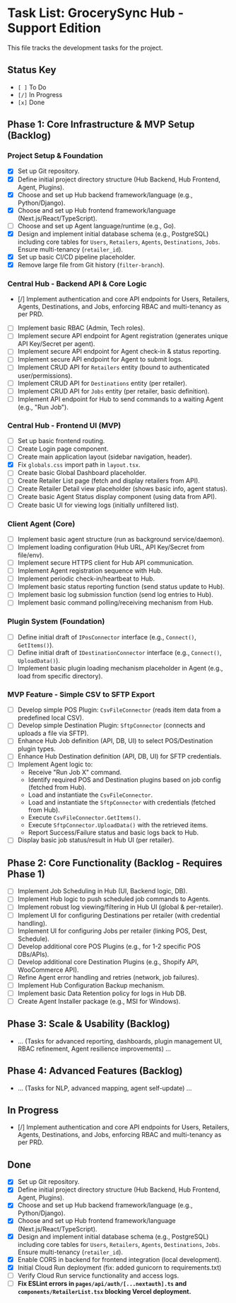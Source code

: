 # Task List: GrocerySync Hub - Support Edition

This file tracks the development tasks for the project.

## Status Key
- `[ ]` To Do
- `[/]` In Progress
- `[x]` Done

## Phase 1: Core Infrastructure & MVP Setup (Backlog)

### Project Setup & Foundation
- [x] Set up Git repository.
- [x] Define initial project directory structure (Hub Backend, Hub Frontend, Agent, Plugins).
- [x] Choose and set up Hub backend framework/language (e.g., Python/Django).
- [x] Choose and set up Hub frontend framework/language (Next.js/React/TypeScript).
- [ ] Choose and set up Agent language/runtime (e.g., Go).
- [x] Design and implement initial database schema (e.g., PostgreSQL) including core tables for `Users`, `Retailers`, `Agents`, `Destinations`, `Jobs`. Ensure multi-tenancy (`retailer_id`).
- [x] Set up basic CI/CD pipeline placeholder.
- [x] Remove large file from Git history (`filter-branch`).

### Central Hub - Backend API & Core Logic
- [/] Implement authentication and core API endpoints for Users, Retailers, Agents, Destinations, and Jobs, enforcing RBAC and multi-tenancy as per PRD.
- [ ] Implement basic RBAC (Admin, Tech roles).
- [ ] Implement secure API endpoint for Agent registration (generates unique API Key/Secret per agent).
- [ ] Implement secure API endpoint for Agent check-in & status reporting.
- [ ] Implement secure API endpoint for Agent to submit logs.
- [ ] Implement CRUD API for `Retailers` entity (bound to authenticated user/permissions).
- [ ] Implement CRUD API for `Destinations` entity (per retailer).
- [ ] Implement CRUD API for `Jobs` entity (per retailer, basic definition).
- [ ] Implement API endpoint for Hub to send commands to a waiting Agent (e.g., "Run Job").

### Central Hub - Frontend UI (MVP)
- [ ] Set up basic frontend routing.
- [ ] Create Login page component.
- [ ] Create main application layout (sidebar navigation, header).
- [x] Fix `globals.css` import path in `layout.tsx`.
- [ ] Create basic Global Dashboard placeholder.
- [ ] Create Retailer List page (fetch and display retailers from API).
- [ ] Create Retailer Detail view placeholder (shows basic info, agent status).
- [ ] Create basic Agent Status display component (using data from API).
- [ ] Create basic UI for viewing logs (initially unfiltered list).

### Client Agent (Core)
- [ ] Implement basic agent structure (run as background service/daemon).
- [ ] Implement loading configuration (Hub URL, API Key/Secret from file/env).
- [ ] Implement secure HTTPS client for Hub API communication.
- [ ] Implement Agent registration sequence with Hub.
- [ ] Implement periodic check-in/heartbeat to Hub.
- [ ] Implement basic status reporting function (send status update to Hub).
- [ ] Implement basic log submission function (send log entries to Hub).
- [ ] Implement basic command polling/receiving mechanism from Hub.

### Plugin System (Foundation)
- [ ] Define initial draft of `IPosConnector` interface (e.g., `Connect()`, `GetItems()`).
- [ ] Define initial draft of `IDestinationConnector` interface (e.g., `Connect()`, `UploadData()`).
- [ ] Implement basic plugin loading mechanism placeholder in Agent (e.g., load from specific directory).

### MVP Feature - Simple CSV to SFTP Export
- [ ] Develop simple POS Plugin: `CsvFileConnector` (reads item data from a predefined local CSV).
- [ ] Develop simple Destination Plugin: `SftpConnector` (connects and uploads a file via SFTP).
- [ ] Enhance Hub Job definition (API, DB, UI) to select POS/Destination plugin types.
- [ ] Enhance Hub Destination definition (API, DB, UI) for SFTP credentials.
- [ ] Implement Agent logic to:
    - Receive "Run Job X" command.
    - Identify required POS and Destination plugins based on job config (fetched from Hub).
    - Load and instantiate the `CsvFileConnector`.
    - Load and instantiate the `SftpConnector` with credentials (fetched from Hub).
    - Execute `CsvFileConnector.GetItems()`.
    - Execute `SftpConnector.UploadData()` with the retrieved items.
    - Report Success/Failure status and basic logs back to Hub.
- [ ] Display basic job status/result in Hub UI (per retailer).

## Phase 2: Core Functionality (Backlog - Requires Phase 1)
- [ ] Implement Job Scheduling in Hub (UI, Backend logic, DB).
- [ ] Implement Hub logic to push scheduled job commands to Agents.
- [ ] Implement robust log viewing/filtering in Hub UI (global & per-retailer).
- [ ] Implement UI for configuring Destinations per retailer (with credential handling).
- [ ] Implement UI for configuring Jobs per retailer (linking POS, Dest, Schedule).
- [ ] Develop additional core POS Plugins (e.g., for 1-2 specific POS DBs/APIs).
- [ ] Develop additional core Destination Plugins (e.g., Shopify API, WooCommerce API).
- [ ] Refine Agent error handling and retries (network, job failures).
- [ ] Implement Hub Configuration Backup mechanism.
- [ ] Implement basic Data Retention policy for logs in Hub DB.
- [ ] Create Agent Installer package (e.g., MSI for Windows).

## Phase 3: Scale & Usability (Backlog)
- ... (Tasks for advanced reporting, dashboards, plugin management UI, RBAC refinement, Agent resilience improvements) ...

## Phase 4: Advanced Features (Backlog)
- ... (Tasks for NLP, advanced mapping, agent self-update) ...

## In Progress
- [/] Implement authentication and core API endpoints for Users, Retailers, Agents, Destinations, and Jobs, enforcing RBAC and multi-tenancy as per PRD.

## Done
- [x] Set up Git repository.
- [x] Define initial project directory structure (Hub Backend, Hub Frontend, Agent, Plugins).
- [x] Choose and set up Hub backend framework/language (e.g., Python/Django).
- [x] Choose and set up Hub frontend framework/language (Next.js/React/TypeScript).
- [x] Design and implement initial database schema (e.g., PostgreSQL) including core tables for `Users`, `Retailers`, `Agents`, `Destinations`, `Jobs`. Ensure multi-tenancy (`retailer_id`).
- [x] Enable CORS in backend for frontend integration (local development).
- [x] Initial Cloud Run deployment (fix: added gunicorn to requirements.txt)
- [ ] Verify Cloud Run service functionality and access logs.
- [ ] **Fix ESLint errors in `pages/api/auth/[...nextauth].ts` and `components/RetailerList.tsx` blocking Vercel deployment.**